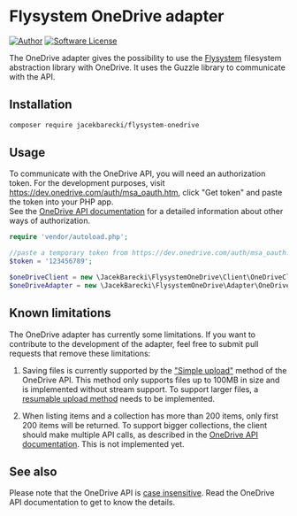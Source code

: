 # Flysystem OneDrive adapter

[![Author](https://img.shields.io/badge/author-%40jacekbarecki-brightgreen.svg)](https://twitter.com/JacekBarecki)
[![Software License](https://img.shields.io/badge/license-MIT-brightgreen.svg?style=flat-square)](LICENSE)

The OneDrive adapter gives the possibility to use the [Flysystem](https://github.com/thephpleague/flysystem) filesystem abstraction library with OneDrive. 
It uses the Guzzle library to communicate with the API. 

## Installation

```bash
composer require jacekbarecki/flysystem-onedrive
```

## Usage

To communicate with the OneDrive API, you will need an authorization token. For the development purposes, visit 
https://dev.onedrive.com/auth/msa_oauth.htm, click "Get token" and paste the token into your PHP app.   
See the [OneDrive API documentation](https://dev.onedrive.com) for a detailed information about other ways of authorization.

~~~ php
require 'vendor/autoload.php';

//paste a temporary token from https://dev.onedrive.com/auth/msa_oauth.htm
$token = '123456789';

$oneDriveClient = new \JacekBarecki\FlysystemOneDrive\Client\OneDriveClient($token, new \GuzzleHttp\Client());
$oneDriveAdapter = new \JacekBarecki\FlysystemOneDrive\Adapter\OneDriveAdapter($oneDriveClient);
~~~



## Known limitations

The OneDrive adapter has currently some limitations. If you want to contribute to the development of the adapter, feel free to submit 
pull requests that remove these limitations:

1. Saving files is currently supported by the ["Simple upload"](https://dev.onedrive.com/items/upload_put.htm) method of the OneDrive API.
This method only supports files up to 100MB in size and is implemented without stream support. 
To support larger files, a [resumable upload method](https://dev.onedrive.com/items/upload_large_files.htm) needs to be implemented.

2. When listing items and a collection has more than 200 items, only first 200 items will be returned. To support bigger collections, 
the client should make multiple API calls, as described in the [OneDrive API documentation](https://dev.onedrive.com/items/list.htm). 
This is not implemented yet.
 
## See also

Please note that the OneDrive API is [case insensitive](https://dev.onedrive.com/misc/case-sensitivity.htm). Read the OneDrive API
documentation to get to know the details.